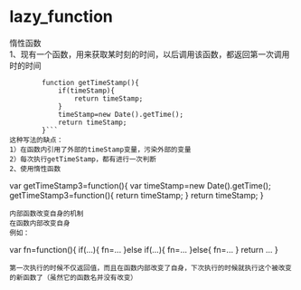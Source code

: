 # lazy_function
惰性函数  
1、现有一个函数，用来获取某时刻的时间，以后调用该函数，都返回第一次调用时的时间  
```var timeStamp=null;
        function getTimeStamp(){
            if(timeStamp){
                return timeStamp;
            }
            timeStamp=new Date().getTime();
            return timeStamp;
        }```
这种写法的缺点：  
1）在函数内引用了外部的timeStamp变量，污染外部的变量  
2）每次执行getTimeStamp，都有进行一次判断  
2、使用惰性函数  
```
var getTimeStamp3=function(){
            var timeStamp=new Date().getTime();
            getTimeStamp3=function(){
                return timeStamp;
            }
            return timeStamp;
        }
```   
内部函数改变自身的机制  
在函数内部改变自身  
例如：  
```
var fn=function(){
    if(...){
        fn=...
    }else if(...){
        fn=...
    }else{
        fn=...
    }
    return ...
}
```
第一次执行的时候不仅返回值，而且在函数内部改变了自身，下次执行的时候就执行这个被改变的新函数了（虽然它的函数名并没有改变）  